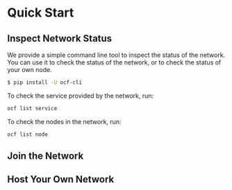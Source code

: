 # Quick Start

## Inspect Network Status

We provide a simple command line tool to inspect the status of the network. You can use it to check the status of the network, or to check the status of your own node.

```bash
$ pip install -U ocf-cli
```

To check the service provided by the network, run:

```bash
ocf list service
```

To check the nodes in the network, run:

```bash
ocf list node
```

## Join the Network

## Host Your Own Network